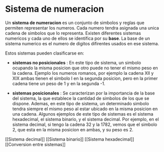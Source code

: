 # Sistema de numeracion

Un **sistema de numeracion** es un conjunto de simbolos y reglas que permiten representar los numeros. Cada numero tendra asignada una unica cadena de simbolos que lo representa. Existen diferentes sistemas numericos y cada uno de ellos se identifica por su **base**. La base de un sistema numerico es el numero de digitos difirentes usados en ese sistema.  

Estos sistemas pueden clasificarse en:

* **sistemas no posicionales** : En este tipo de sistema, un simbolo ocupando la misma posicion que otro puede no tener el mismo peso en la cadena. Ejemplo los numeros romanos, por ejemplo la cadena XII y XIX ambas tienen el simbolo I en la segunda posicion, pero en la primer cadena tiene un peso de 1 y en la segunda -1.

* **sistemas posicionales** : Se caracterizan por la importancia de la base del sistema, la que establece la cantidad de simbolos de los que se dispone. Ademas, en este tipo de sistema, un determinado simbolo tendra siempre el mismo peso al estar ubicado en la misma posicion en una cadena. Algunos ejemplos de este tipo de sistemas es el sistema hexadecimal, el sistema binario, y el sistema decimal. Por ejemplo, en el sistema decimal, si tengo la cadena 32 y la 1782, vemos que el simbolo 2, que esta en la misma posicion en ambas, y su peso es 2.

[[Sistema decimal]]
[[Sistema binario]]
[[Sistema hexadecimal]]
[[Conversion entre sistemas]]